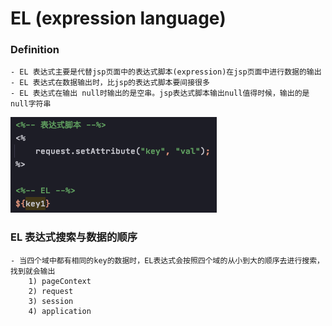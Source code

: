 # EL (expression language)



### Definition
    - EL 表达式主要是代替jsp页面中的表达式脚本(expression)在jsp页面中进行数据的输出
    - EL 表达式在数据输出时，比jsp的表达式脚本要间接很多
    - EL 表达式在输出 null时输出的是空串。jsp表达式脚本输出null值得时候，输出的是null字符串

![expressionvsel](imagePool/expressionvsel.png)
    


### EL 表达式搜索与数据的顺序
    - 当四个域中都有相同的key的数据时，EL表达式会按照四个域的从小到大的顺序去进行搜索，找到就会输出
        1) pageContext
        2) request
        3) session
        4) application






